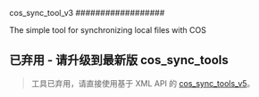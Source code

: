 cos_sync_tool_v3
##################

The simple tool for synchronizing local files with COS

## 已弃用 - 请升级到最新版 cos_sync_tools

> 工具已弃用，请直接使用基于 XML API 的 [cos_sync_tools_v5](https://github.com/tencentyun/cos_sync_tools_v5)。
